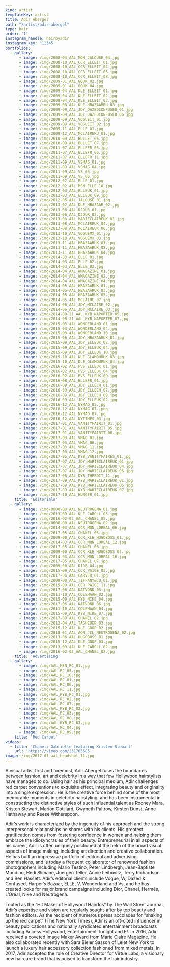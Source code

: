```yaml
---
kind: artist
templateKey: artist
title: Adir Abergel
path: "/artist/adir-abergel"
type: hair
order: '1'
instagram_handle: hairbyadir
instagram_key: '12345'
portfolios:
  - gallery:
      - image: /img/2008-04_AAL_MQH_JALOUSE_04.jpg
      - image: /img/2008-10_AAL_CCR_ELLEIT_01.jpg
      - image: /img/2008-10_AAL_CCR_ELLEIT_02.jpg
      - image: /img/2008-10_AAL_CCR_ELLEIT_03.jpg
      - image: /img/2008-10_AAL_CCR_ELLEIT_08.jpg
      - image: /img/2009-01_AAL_GQUK_02.jpg
      - image: /img/2009-01_AAL_GQUK_04.jpg
      - image: /img/2009-04_AAL_KLE_ELLEIT_01.jpg
      - image: /img/2009-04_AAL_KLE_ELLEIT_02.jpg
      - image: /img/2009-04_AAL_KLE_ELLEIT_03.jpg
      - image: /img/2009-08_AAL_KLE_HBAZAARRU_03.jpg
      - image: /img/2009-09_AAL_JDY_DAZEDCONFUSED_01.jpg
      - image: /img/2009-09_AAL_JDY_DAZEDCONFUSED_06.jpg
      - image: /img/2009-09_AAL_VOGUEIT_01.jpg
      - image: /img/2009-09_AAL_VOGUEIT_02.jpg
      - image: /img/2009-11_AAL_ELLE_01.jpg
      - image: /img/2009-12_AAL_MCLAIRERU_01.jpg
      - image: /img/2010-09_AAL_BULLET_05.jpg
      - image: /img/2010-09_AAL_BULLET_07.jpg
      - image: /img/2011-07_AAL_ELLEFR_05.jpg
      - image: /img/2011-07_AAL_ELLEFR_06.jpg
      - image: /img/2011-07_AAL_ELLEFR_11.jpg
      - image: /img/2011-09_AAL_VSMAG_01.jpg
      - image: /img/2011-09_AAL_VSMAG_04.jpg
      - image: /img/2011-09_AAL_VS_05.jpg
      - image: /img/2011-09_AAL_VS_06.jpg
      - image: /img/2012-02_AAL_ELLE_01.jpg
      - image: /img/2012-02_AAL_MSN_ELLE_10.jpg
      - image: /img/2012-03_AAL_ELLEUK_01.jpg
      - image: /img/2012-03_AAL_ELLEUK_09.jpg
      - image: /img/2012-05_AAL_JALOUSE_01.jpg
      - image: /img/2013-02_AAL_KLE_HBAZAAR_02.jpg
      - image: /img/2013-06_AAL_DJOUR_01.jpg
      - image: /img/2013-06_AAL_DJOUR_02.jpg
      - image: /img/2013-08_AAL_MARIECLAIREUK_01.jpg
      - image: /img/2013-08_AAL_MCLAIREUK_04.jpg
      - image: /img/2013-08_AAL_MCLAIREUK_06.jpg
      - image: /img/2013-10_AAL_VOGUEMX_01.jpg
      - image: /img/2013-10_AAL_VOGUEMX_03.jpg
      - image: /img/2013-11_AAL_HBAZAARUK_01.jpg
      - image: /img/2013-11_AAL_HBAZAARUK_02.jpg
      - image: /img/2013-11_AAL_HBAZAARUK_04.jpg
      - image: /img/2014-03_AAL_ELLE_01.jpg
      - image: /img/2014-03_AAL_ELLE_02.jpg
      - image: /img/2014-03_AAL_ELLE_03.jpg
      - image: /img/2014-04_AAL_WMAGAZINE_01.jpg
      - image: /img/2014-04_AAL_WMAGAZINE_02.jpg
      - image: /img/2014-04_AAL_WMAGAZINE_04.jpg
      - image: /img/2014-05-AAL_HBAZAARUK_01.jpg
      - image: /img/2014-05-AAL_HBAZAARUK_03.jpg
      - image: /img/2014-05-AAL_HBAZAARUK_05.jpg
      - image: /img/2014-05_AAL_MCLAIRE_07.jpg
      - image: /img/2014-06_AAL_JDY_MCLAIRE_02.jpg
      - image: /img/2014-06_AAL_JDY_MCLAIRE_03.jpg
      - image: /img/2014-08-21_AAL_KYB_NAPORTER_05.jpg
      - image: /img/2014-08-21_AAL_KYB_NAPORTER_07.jpg
      - image: /img/2015-03_AAL_WONDERLAND_01.jpg
      - image: /img/2015-03_AAL_WONDERLAND_04.jpg
      - image: /img/2015-03_AAL_WONDERLAND_10.jpg
      - image: /img/2015-06_AAL_JDY_HBAZAARUK_01.jpg
      - image: /img/2015-09_AAL_JDY_ELLEUK_02.jpg
      - image: /img/2015-09_AAL_JDY_ELLEUK_04.jpg
      - image: /img/2015-09_AAL_JDY_ELLEUK_10.jpg
      - image: /img/2015-10_AAL_KLE_GLAMOURUK_03.jpg
      - image: /img/2015-10_AAL_KLE_GLAMOURUK_04.jpg
      - image: /img/2016-02_AAL_PVS_ELLEUK_01.jpg
      - image: /img/2016-02_AAL_PVS_ELLEUK_04.jpg
      - image: /img/2016-02_AAL_PVS_ELLEUK_09.jpg
      - image: /img/2016-08_AAL_ELLEFR_01.jpg
      - image: /img/2016-09_AAL_JDY_ELLECH_01.jpg
      - image: /img/2016-09_AAL_JDY_ELLECH_07.jpg
      - image: /img/2016-09_AAL_JDY_ELLECH_09.jpg
      - image: /img/2016-09_AAL_JDY_ELLEUK_02.jpg
      - image: /img/2016-12_AAL_NYMAG_05.jpg
      - image: /img/2016-12_AAL_NYMAG_07.jpeg
      - image: /img/2016-12_AAL_NYMAG_07.jpg
      - image: /img/2016-12_AAL_NYTIMES_03.jpg
      - image: /img/2017-01_AAL_VANITYFAIRIT_01.jpg
      - image: /img/2017-01_AAL_VANITYFAIRIT_05.jpg
      - image: /img/2017-01_AAL_VANITYFAIRIT_06.jpg
      - image: /img/2017-03_AAL_VMAG_01.jpg
      - image: /img/2017-03_AAL_VMAG_06.jpg
      - image: /img/2017-03_AAL_VMAG_11.jpg
      - image: /img/2017-03_AAL_VMAG_12.jpg
      - image: /img/2017-05_AAL_KYB_VANITYFAIRES_01.jpg
      - image: /img/2017-07_AAL_JDY_MARIECLAIREUK_01.jpg
      - image: /img/2017-07_AAL_JDY_MARIECLAIREUK_04.jpg
      - image: /img/2017-07_AAL_JDY_MARIECLAIREUK_06.jpg
      - image: /img/2017-08_AAL_KYB_THEEDIT_11.jpg
      - image: /img/2017-09_AAL_KYB_MARIECLAIREUK_01.jpg
      - image: /img/2017-09_AAL_KYB_MARIECLAIREUK_05.jpg
      - image: /img/2017-09_AAL_KYB_MARIECLAIREUK_07.jpg
      - image: /img/2017-10_AAL_HUNGER_01.jpg
    title: 'Editorials'
  - gallery:
      - image: /img/0000-00_AAL_NEUTROGENA_01.jpg
      - image: /img/2013-09_AAL_KLE_CAROLL_03.jpg
      - image: /img/2016-02-02_AAL_CHANEL_05.jpg
      - image: /img/0000-00_AAL_NEUTROGENA_02.jpg
      - image: /img/2014-03_AAL_CCR_MQN_LOREAL_06.jpg
      - image: /img/2017-05_AAL_CHANEL_05.jpg
      - image: /img/2009-00_AAL_CCR_KLE_HUGOBOSS_01.jpg
      - image: /img/2014-03_AAL_CCR_MQN_LOREAL_12.jpg
      - image: /img/2017-05_AAL_CHANEL_06.jpg
      - image: /img/2009-00_AAL_CCR_KLE_HUGOBOSS_03.jpg
      - image: /img/2014-03_AAL_CCR_MQN_LOREAL_16.jpg
      - image: /img/2017-05_AAL_CHANEL_07.jpg
      - image: /img/2009-00_AAL_DIOR_04.jpg
      - image: /img/2015-09_AAL_CCR_PAIGE_03.jpg
      - image: /img/2017-06_AAL_CARVER_01.jpg
      - image: /img/2009-00_AAL_TIFFANY&CO_01.jpg
      - image: /img/2015-09_AAL_CCR_PAIGE_11.jpg
      - image: /img/2017-06_AAL_KATVOND_03.jpg
      - image: /img/2011-10_AAL_COLEHAAN_02.jpg
      - image: /img/2015-09_AAL_KYB_NIKE_04.jpg
      - image: /img/2017-06_AAL_KATVOND_06.jpg
      - image: /img/2011-10_AAL_COLEHAAN_04.jpg
      - image: /img/2015-09_AAL_KYB_NIKE_07.jpg
      - image: /img/2017-09_AAL_CHANEL_02.jpg
      - image: /img/2012-04_AAL_TAGHEUER_03.jpg
      - image: /img/2015-12_AAL_KLE_GOOP_02.jpg
      - image: /img/2018-01_AAL_AON_JCL_NEUTROGENA_02.jpg
      - image: /img/2013-06_AAL_HUGOBOSS_01.jpg
      - image: /img/2015-12_AAL_KLE_GOOP_03.jpg
      - image: /img/2013-09_AAL_KLE_CAROLL_02.jpg
      - image: /img/2016-02-02_AAL_CHANEL_02.jpg
    title: 'Advertising'
  - gallery:
      - image: /img/AAL_MSN_RC_01.jpg
      - image: /img/AAL_RC_05.jpg
      - image: /img/AAL_RC_10.jpg
      - image: /img/AAL_RC_01.jpg
      - image: /img/AAL_RC_06.jpg
      - image: /img/AAL_RC_11.jpg
      - image: /img/AAL_KYB_RC_01.jpg
      - image: /img/AAL_RC_02.jpg
      - image: /img/AAL_RC_07.jpg
      - image: /img/AAL_KYB_RC_02.jpg
      - image: /img/AAL_RC_03.jpg
      - image: /img/AAL_RC_08.jpg
      - image: /img/AAL_KYB_RC_03.jpg
      - image: /img/AAL_RC_04.jpg
      - image: /img/AAL_RC_09.jpg
    title: 'Red Carpet'
videos:
  - title: 'Chanel: Gabrielle featuring Kristen Stewart'
    url: 'https://vimeo.com/231705685'
image: /img/2017-01_aal_headshot_11.jpg
---
```

A visual artist first and foremost, Adir Abergel fuses the boundaries between fashion, art and celebrity in a way that few Hollywood hairstylists have managed to do. Using hair as his principal medium, Adir challenges red carpet conventions to exquisite effect, integrating beauty and originality into a single expression. He is the creative force behind some of the most memorable moments in celebrity hairstyling, and has been instrumental in constructing the distinctive styles of such influential talent as Rooney Mara, Kristen Stewart, Marion Cotillard, Gwyneth Paltrow, Kirsten Dunst, Anne Hathaway and Reese Witherspoon.

Adir’s work is characterized by the ingenuity of his approach and the strong interpersonal relationships he shares with his clients. His greatest gratification comes from fostering confidence in women and helping them embrace the idiosyncrasies of their beauty. Entrepreneurial in all aspects of his career, Adir is often uniquely positioned at the helm of the broad visual aspects of image making, including art direction and creative collaboration. He has built an impressive portfolio of editorial and advertising commissions, and is today a frequent collaborator of renowned fashion photographers including Mario Testino, Peter Lindbergh, Jean-Baptiste Mondino, Hedi Slimane, Juergen Teller, Annie Leibovitz, Terry Richardson and Ben Hassett. Adir’s editorial clients include Vogue, W, Dazed & Confused, Harper’s Bazaar, ELLE, V, Wonderland and Vs, and he has created looks for major brand campaigns including Dior, Chanel, Hermès, L’Oréal, Nike and Neutrogena.

Touted as the “Hit Maker of Hollywood Hairdos” by The Wall Street Journal, Adir’s expertise and vision are regularly sought-after by top beauty and fashion editors. As the recipient of numerous press accolades for “shaking up the red carpet” (The New York Times), Adir is an oft-cited influencer in beauty publications and nationally syndicated entertainment broadcasts including Access Hollywood, Entertainment Tonight and E!. In 2016, Adir received a coveted Image Maker Award from Marie Claire Magazine. He also collaborated recently with Sara Bieler Sasson of Lelet New York to launch a luxury hair accessory collection fashioned from mixed metals. In 2017, Adir accepted the role of Creative Director for Virtue Labs, a visionary new haircare brand that is poised to transform the hair industry.
